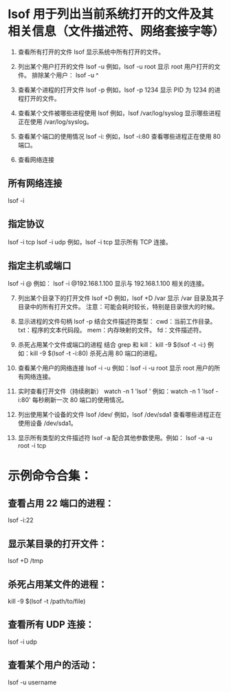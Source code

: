 # lsof 用于列出当前系统打开的文件及其相关信息（文件描述符、网络套接字等）


1. 查看所有打开的文件
lsof
显示系统中所有打开的文件。

2. 列出某个用户打开的文件
lsof -u <username>
例如，lsof -u root 显示 root 用户打开的文件。
排除某个用户：
lsof -u ^<username>

3. 查看某个进程的打开文件
lsof -p <pid>
例如，lsof -p 1234 显示 PID 为 1234 的进程打开的文件。

4. 查看某个文件被哪些进程使用
lsof <file>
例如，lsof /var/log/syslog 显示哪些进程正在使用 /var/log/syslog。

5. 查看某个端口的使用情况
lsof -i:<port>
例如，lsof -i:80 查看哪些进程正在使用 80 端口。

6. 查看网络连接
## 所有网络连接
lsof -i

## 指定协议
lsof -i tcp
lsof -i udp
例如，lsof -i tcp 显示所有 TCP 连接。

## 指定主机或端口
lsof -i @<hostname>
例如：
lsof -i @192.168.1.100
显示与 192.168.1.100 相关的连接。

7. 列出某个目录下的打开文件
lsof +D <directory>
例如，lsof +D /var 显示 /var 目录及其子目录中的所有打开文件。
注意：可能会耗时较长，特别是目录很大的时候。

8. 显示进程的文件句柄
lsof -p <pid>
结合文件描述符类型：
cwd：当前工作目录。
txt：程序的文本代码段。
mem：内存映射的文件。
fd：文件描述符。

9. 杀死占用某个文件或端口的进程
结合 grep 和 kill：
kill -9 $(lsof -t -i:<port>)
例如：kill -9 $(lsof -t -i:80) 杀死占用 80 端口的进程。


10. 查看某个用户的网络连接
lsof -i -u <username>
例如：lsof -i -u root 显示 root 用户的所有网络连接。


11. 实时查看打开文件（持续刷新）
watch -n 1 'lsof <options>'
例如：watch -n 1 'lsof -i:80' 每秒刷新一次 80 端口的使用情况。


12. 列出使用某个设备的文件
lsof /dev/<device>
例如，lsof /dev/sda1 查看哪些进程正在使用设备 /dev/sda1。


13. 显示所有类型的文件描述符
lsof -a
配合其他参数使用。例如：
lsof -a -u root -i tcp

# 示例命令合集：

## 查看占用 22 端口的进程：
lsof -i:22

## 显示某目录的打开文件：
lsof +D /tmp

## 杀死占用某文件的进程：
kill -9 $(lsof -t /path/to/file)

## 查看所有 UDP 连接：
lsof -i udp

## 查看某个用户的活动：
lsof -u username
